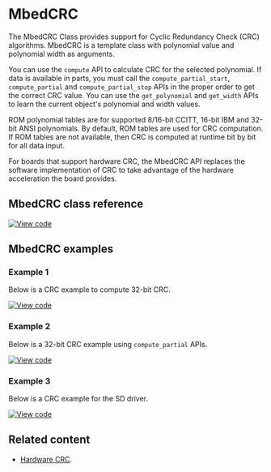 # MbedCRC

The MbedCRC Class provides support for Cyclic Redundancy Check (CRC) algorithms. MbedCRC is a template class with polynomial value and polynomial width as arguments.

You can use the `compute` API to calculate CRC for the selected polynomial. If data is available in parts, you must call the `compute_partial_start`, `compute_partial` and `compute_partial_stop` APIs in the proper order to get the correct CRC value. You can use the `get_polynomial` and `get_width` APIs to learn the current object's polynomial and width values.

ROM polynomial tables are for supported 8/16-bit CCITT, 16-bit IBM and 32-bit ANSI polynomials. By default, ROM tables are used for CRC computation. If ROM tables are not available, then CRC is computed at runtime bit by bit for all data input.

For boards that support hardware CRC, the MbedCRC API replaces the software implementation of CRC to take advantage of the hardware acceleration the board provides.

## MbedCRC class reference

[![View code](https://www.mbed.com/embed/?type=library)](https://os.mbed.com/docs/mbed-os/v6.13/mbed-os-api-doxy/structcrc__mbed__config.html)

## MbedCRC examples

### Example 1

Below is a CRC example to compute 32-bit CRC.

[![View code](https://www.mbed.com/embed/?url=https://github.com/ARMmbed/mbed-os-snippet-CRC_ex_1/tree/v6.13)](https://github.com/ARMmbed/mbed-os-snippet-CRC_ex_1/blobl/v6.13/main.cpp)

### Example 2

Below is a 32-bit CRC example using `compute_partial` APIs.

[![View code](https://www.mbed.com/embed/?url=https://github.com/ARMmbed/mbed-os-snippet-CRC_ex_2/tree/v6.13)](https://github.com/ARMmbed/mbed-os-snippet-CRC_ex_2/blobl/v6.13/main.cpp)

### Example 3

Below is a CRC example for the SD driver.

[![View code](https://www.mbed.com/embed/?url=https://github.com/ARMmbed/mbed-os-snippet-CRC_ex_3/tree/v6.13)](https://github.com/ARMmbed/mbed-os-snippet-CRC_ex_3/blobl/v6.13/main.cpp)

## Related content

- [Hardware CRC](mbedcrc.html).
